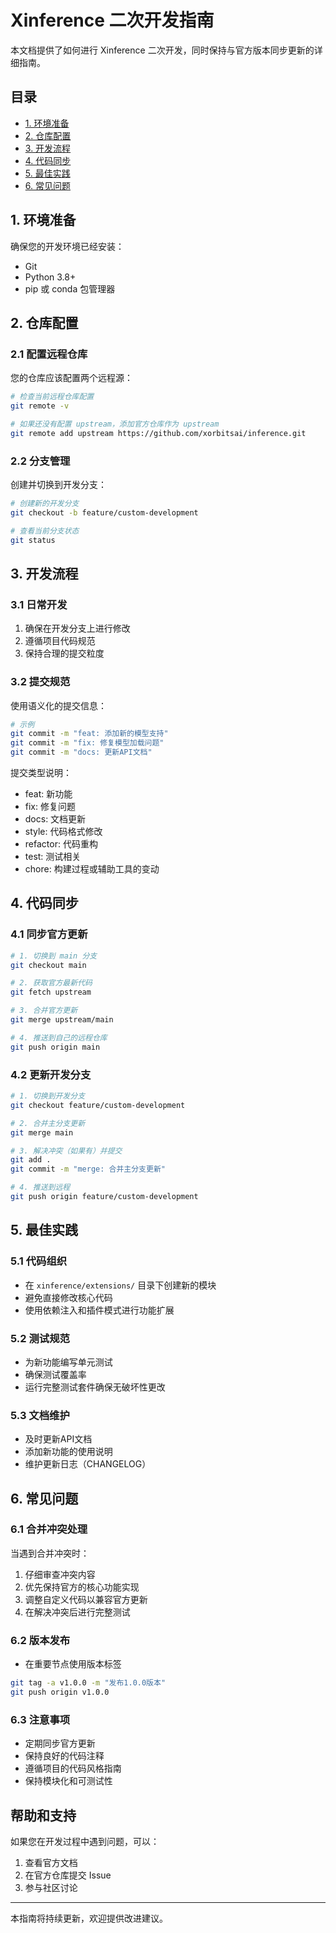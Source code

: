 # Xinference 二次开发指南

本文档提供了如何进行 Xinference 二次开发，同时保持与官方版本同步更新的详细指南。

## 目录
- [1. 环境准备](#1-环境准备)
- [2. 仓库配置](#2-仓库配置)
- [3. 开发流程](#3-开发流程)
- [4. 代码同步](#4-代码同步)
- [5. 最佳实践](#5-最佳实践)
- [6. 常见问题](#6-常见问题)

## 1. 环境准备

确保您的开发环境已经安装：
- Git
- Python 3.8+
- pip 或 conda 包管理器

## 2. 仓库配置

### 2.1 配置远程仓库
您的仓库应该配置两个远程源：
```bash
# 检查当前远程仓库配置
git remote -v

# 如果还没有配置 upstream，添加官方仓库作为 upstream
git remote add upstream https://github.com/xorbitsai/inference.git
```

### 2.2 分支管理
创建并切换到开发分支：
```bash
# 创建新的开发分支
git checkout -b feature/custom-development

# 查看当前分支状态
git status
```

## 3. 开发流程

### 3.1 日常开发
1. 确保在开发分支上进行修改
2. 遵循项目代码规范
3. 保持合理的提交粒度

### 3.2 提交规范
使用语义化的提交信息：
```bash
# 示例
git commit -m "feat: 添加新的模型支持"
git commit -m "fix: 修复模型加载问题"
git commit -m "docs: 更新API文档"
```

提交类型说明：
- feat: 新功能
- fix: 修复问题
- docs: 文档更新
- style: 代码格式修改
- refactor: 代码重构
- test: 测试相关
- chore: 构建过程或辅助工具的变动

## 4. 代码同步

### 4.1 同步官方更新
```bash
# 1. 切换到 main 分支
git checkout main

# 2. 获取官方最新代码
git fetch upstream

# 3. 合并官方更新
git merge upstream/main

# 4. 推送到自己的远程仓库
git push origin main
```

### 4.2 更新开发分支
```bash
# 1. 切换到开发分支
git checkout feature/custom-development

# 2. 合并主分支更新
git merge main

# 3. 解决冲突（如果有）并提交
git add .
git commit -m "merge: 合并主分支更新"

# 4. 推送到远程
git push origin feature/custom-development
```

## 5. 最佳实践

### 5.1 代码组织
- 在 `xinference/extensions/` 目录下创建新的模块
- 避免直接修改核心代码
- 使用依赖注入和插件模式进行功能扩展

### 5.2 测试规范
- 为新功能编写单元测试
- 确保测试覆盖率
- 运行完整测试套件确保无破坏性更改

### 5.3 文档维护
- 及时更新API文档
- 添加新功能的使用说明
- 维护更新日志（CHANGELOG）

## 6. 常见问题

### 6.1 合并冲突处理
当遇到合并冲突时：
1. 仔细审查冲突内容
2. 优先保持官方的核心功能实现
3. 调整自定义代码以兼容官方更新
4. 在解决冲突后进行完整测试

### 6.2 版本发布
- 在重要节点使用版本标签
```bash
git tag -a v1.0.0 -m "发布1.0.0版本"
git push origin v1.0.0
```

### 6.3 注意事项
- 定期同步官方更新
- 保持良好的代码注释
- 遵循项目的代码风格指南
- 保持模块化和可测试性

## 帮助和支持

如果您在开发过程中遇到问题，可以：
1. 查看官方文档
2. 在官方仓库提交 Issue
3. 参与社区讨论

---

本指南将持续更新，欢迎提供改进建议。 